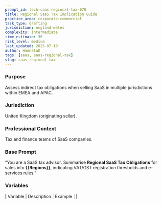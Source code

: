 ```yaml
---
prompt_id: tech-saas-regional-tax-070
title: Regional SaaS Tax Implication Guide
practice_area: corporate-commercial
task_type: drafting
jurisdiction: england-wales
complexity: intermediate
time_estimate: 30
risk_level: medium
last_updated: 2025-07-10
author: HannatuD
tags: [saas, saas-regional-tax]
slug: saas-regional-tax
---
```


### Purpose  
Assess indirect tax obligations when selling SaaS in multiple jurisdictions within EMEA and APAC.

### Jurisdiction  
United Kingdom (originating seller).

### Professional Context  
Tax and finance teams of SaaS companies.

### Base Prompt  
“You are a SaaS tax advisor. Summarise **Regional SaaS Tax Obligations** for sales into **\{\{Regions\}\}**, indicating VAT/GST registration thresholds and e-services rules.”

### Variables  
| Variable | Description | Example |
|
